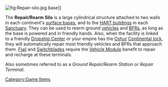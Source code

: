 ![](/Repair-silo.jpg "fig:Repair-silo.jpg") base\]\]

The **Repair/Rearm Silo** is a large cylindrical structure attached to
two walls in each continent's [surface
bases](/Facilities#Surface_Bases "wikilink"), and to the [HART
buildings](/HART_building "wikilink") in each
[Sanctuary](/Sanctuary "wikilink"). They can be used to rearm ground
[vehicles](/vehicle "wikilink") and [BFRs](/BFR "wikilink"), as long as
the base is powered and in friendly hands. Also, when the facility is
linked to a friendly [Dropship Center](/Dropship_Center "wikilink") or
your empire has the [Oshur](/Oshur "wikilink") [Continental
lock](/Continental_lock "wikilink"), they will automatically repair most
friendly vehicles and BFRs that approach them. [Flail](/Flail "wikilink")
and [Switchblades](/Switchblade "wikilink") require the [Vehicle
Module](/Vehicle_Module "wikilink") benefit to repair and recharge at
these terminals.

Also sometimes referred to as a _Ground Repair/Rearm Station_ or _Repair
Terminal_.

[Category:Game Items](/Category:Game_Items "wikilink")
